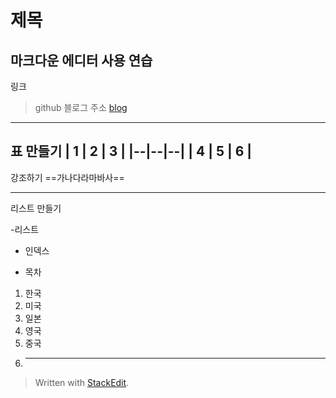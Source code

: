 # 제목

마크다운 에디터 사용 연습
---
링크 
> github 블로그 주소 [blog](https://himmelwants.github.io/)
---
표 만들기
| 1 | 2 | 3 |
|--|--|--|
| 4 | 5 | 6 |
---

강조하기
==가나다라마바사==

---

리스트 만들기

-리스트
* 인덱스
+ 목차

1. 한국
2. 미국
3. 일본
4. 영국
5. 중국
6. ---





> Written with [StackEdit](https://stackedit.io/).
<!--stackedit_data:
eyJoaXN0b3J5IjpbMjA1Mjk1NDc3XX0=
-->